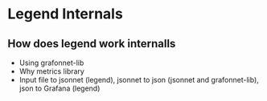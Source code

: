 # Legend Internals

## How does legend work internalls

* Using grafonnet-lib
* Why metrics library
* Input file to jsonnet (legend), jsonnet to json (jsonnet and grafonnet-lib), json to Grafana (legend)
